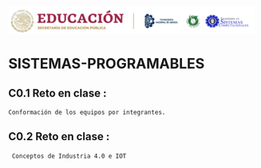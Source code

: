 
![LOGO](https://github.com/Villalobos39/SISTEMAS-PROGRAMABLES/blob/SISTEMAS-PROGRAMABLES/IMG/Logo.PNG)
# SISTEMAS-PROGRAMABLES

## C0.1 Reto en clase : 
    Conformación de los equipos por integrantes.
## C0.2 Reto en clase :
     Conceptos de Industria 4.0 e IOT
